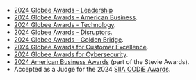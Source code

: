 - [2024 Globee Awards - Leadership](https://credential.globeeawards.com/0337fb7a-80f5-40bc-8699-c835c08e4e53#gs.foptg7)
- [2024 Globee Awards - American Business](https://credential.globeeawards.com/5fc13d72-73fd-49b6-a4a3-98c8cfc5f67e#gs.a0pxdb).
- [2024 Globee Awards - Technology](https://credential.globeeawards.com/7bdae446-600c-4ebc-a01f-760799e4aa46#gs.9lt4ci).
- [2024 Globee Awards - Disruptors](https://credential.globeeawards.com/8c889137-d177-4b30-a276-5c6f5bf10e04#gs.9x241m).
- [2024 Globee Awards - Golden Bridge](https://credential.globeeawards.com/a17f3e66-a8a5-461c-b3a9-1839ff0beffb#gs.8ct13k).
- [2024 Globee Awards for Customer Excellence](https://credential.globeeawards.com/6d0ec856-011c-44f1-8270-dfd743427802#gs.8clb76).
- [2024 Globee Awards for Cybersecurity](https://credential.globeeawards.com/d85bdcc4-c13a-4dcd-9639-d034eb124cc7).
- [2024 American Business Awards](https://stevieawards.com/ABA) (part of the Stevie Awards).
- Accepted as a Judge for the 2024 [SIIA CODiE Awards](https://siia.net/codie/).
